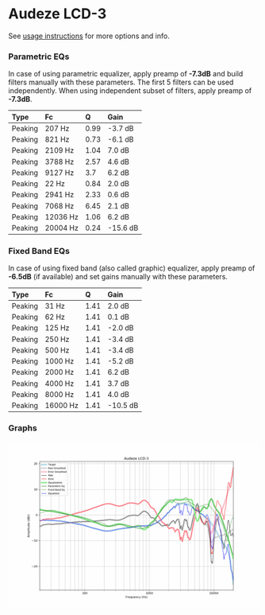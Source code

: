 # Audeze LCD-3
See [usage instructions](https://github.com/jaakkopasanen/AutoEq#usage) for more options and info.

### Parametric EQs
In case of using parametric equalizer, apply preamp of **-7.3dB** and build filters manually
with these parameters. The first 5 filters can be used independently.
When using independent subset of filters, apply preamp of **-7.3dB**.

| Type    | Fc       |    Q | Gain     |
|:--------|:---------|:-----|:---------|
| Peaking | 207 Hz   | 0.99 | -3.7 dB  |
| Peaking | 821 Hz   | 0.73 | -6.1 dB  |
| Peaking | 2109 Hz  | 1.04 | 7.0 dB   |
| Peaking | 3788 Hz  | 2.57 | 4.6 dB   |
| Peaking | 9127 Hz  | 3.7  | 6.2 dB   |
| Peaking | 22 Hz    | 0.84 | 2.0 dB   |
| Peaking | 2941 Hz  | 2.33 | 0.6 dB   |
| Peaking | 7068 Hz  | 6.45 | 2.1 dB   |
| Peaking | 12036 Hz | 1.06 | 6.2 dB   |
| Peaking | 20004 Hz | 0.24 | -15.6 dB |

### Fixed Band EQs
In case of using fixed band (also called graphic) equalizer, apply preamp of **-6.5dB**
(if available) and set gains manually with these parameters.

| Type    | Fc       |    Q | Gain     |
|:--------|:---------|:-----|:---------|
| Peaking | 31 Hz    | 1.41 | 2.0 dB   |
| Peaking | 62 Hz    | 1.41 | 0.1 dB   |
| Peaking | 125 Hz   | 1.41 | -2.0 dB  |
| Peaking | 250 Hz   | 1.41 | -3.4 dB  |
| Peaking | 500 Hz   | 1.41 | -3.4 dB  |
| Peaking | 1000 Hz  | 1.41 | -5.2 dB  |
| Peaking | 2000 Hz  | 1.41 | 6.2 dB   |
| Peaking | 4000 Hz  | 1.41 | 3.7 dB   |
| Peaking | 8000 Hz  | 1.41 | 4.0 dB   |
| Peaking | 16000 Hz | 1.41 | -10.5 dB |

### Graphs
![](./Audeze%20LCD-3.png)